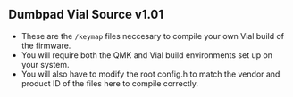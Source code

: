 ## Dumbpad Vial Source v1.01
- These are the `/keymap` files neccesary to compile your own Vial build of the firmware.
- You will require both the QMK and Vial build environments set up on your system.
- You will also have to modify the root config.h to match the vendor and product ID of the files here to compile correctly.
